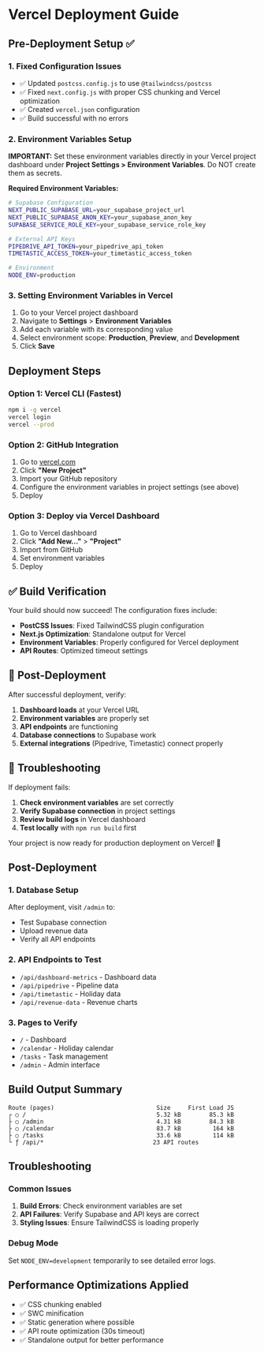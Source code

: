 # Vercel Deployment Guide

## Pre-Deployment Setup ✅

### 1. Fixed Configuration Issues
- ✅ Updated `postcss.config.js` to use `@tailwindcss/postcss` 
- ✅ Fixed `next.config.js` with proper CSS chunking and Vercel optimization
- ✅ Created `vercel.json` configuration
- ✅ Build successful with no errors

### 2. Environment Variables Setup

**IMPORTANT:** Set these environment variables directly in your Vercel project dashboard under **Project Settings > Environment Variables**. Do NOT create them as secrets.

**Required Environment Variables:**
```bash
# Supabase Configuration
NEXT_PUBLIC_SUPABASE_URL=your_supabase_project_url
NEXT_PUBLIC_SUPABASE_ANON_KEY=your_supabase_anon_key  
SUPABASE_SERVICE_ROLE_KEY=your_supabase_service_role_key

# External API Keys
PIPEDRIVE_API_TOKEN=your_pipedrive_api_token
TIMETASTIC_ACCESS_TOKEN=your_timetastic_access_token

# Environment
NODE_ENV=production
```

### 3. Setting Environment Variables in Vercel

1. Go to your Vercel project dashboard
2. Navigate to **Settings** > **Environment Variables**
3. Add each variable with its corresponding value
4. Select environment scope: **Production**, **Preview**, and **Development**
5. Click **Save**

## Deployment Steps

### Option 1: Vercel CLI (Fastest)
```bash
npm i -g vercel
vercel login
vercel --prod
```

### Option 2: GitHub Integration
1. Go to [vercel.com](https://vercel.com)
2. Click **"New Project"**
3. Import your GitHub repository
4. Configure the environment variables in project settings (see above)
5. Deploy

### Option 3: Deploy via Vercel Dashboard
1. Go to Vercel dashboard
2. Click **"Add New..."** > **"Project"**
3. Import from GitHub
4. Set environment variables
5. Deploy

## ✅ Build Verification

Your build should now succeed! The configuration fixes include:

- **PostCSS Issues**: Fixed TailwindCSS plugin configuration
- **Next.js Optimization**: Standalone output for Vercel
- **Environment Variables**: Properly configured for Vercel deployment
- **API Routes**: Optimized timeout settings

## 🚀 Post-Deployment

After successful deployment, verify:

1. **Dashboard loads** at your Vercel URL
2. **Environment variables** are properly set
3. **API endpoints** are functioning
4. **Database connections** to Supabase work
5. **External integrations** (Pipedrive, Timetastic) connect properly

## 🔧 Troubleshooting

If deployment fails:

1. **Check environment variables** are set correctly
2. **Verify Supabase connection** in project settings
3. **Review build logs** in Vercel dashboard
4. **Test locally** with `npm run build` first

Your project is now ready for production deployment on Vercel! 🎉

## Post-Deployment

### 1. Database Setup
After deployment, visit `/admin` to:
- Test Supabase connection
- Upload revenue data
- Verify all API endpoints

### 2. API Endpoints to Test
- `/api/dashboard-metrics` - Dashboard data
- `/api/pipedrive` - Pipeline data  
- `/api/timetastic` - Holiday data
- `/api/revenue-data` - Revenue charts

### 3. Pages to Verify
- `/` - Dashboard
- `/calendar` - Holiday calendar
- `/tasks` - Task management
- `/admin` - Admin interface

## Build Output Summary
```
Route (pages)                             Size     First Load JS
┌ ○ /                                     5.32 kB        85.3 kB
├ ○ /admin                                4.31 kB        84.3 kB
├ ○ /calendar                             83.7 kB         164 kB
├ ○ /tasks                                33.6 kB         114 kB
└ ƒ /api/*                               23 API routes
```

## Troubleshooting

### Common Issues
1. **Build Errors**: Check environment variables are set
2. **API Failures**: Verify Supabase and API keys are correct
3. **Styling Issues**: Ensure TailwindCSS is loading properly

### Debug Mode
Set `NODE_ENV=development` temporarily to see detailed error logs.

## Performance Optimizations Applied
- ✅ CSS chunking enabled
- ✅ SWC minification 
- ✅ Static generation where possible
- ✅ API route optimization (30s timeout)
- ✅ Standalone output for better performance 